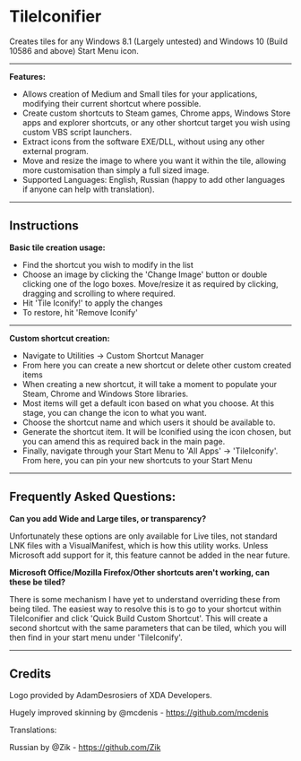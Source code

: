 # TileIconifier
Creates tiles for any Windows 8.1 (Largely untested) and Windows 10 (Build 10586 and above) Start Menu icon.

--------------

**Features:**

 - Allows creation of Medium and Small tiles for your applications, modifying their current shortcut where possible.
 - Create custom shortcuts to Steam games, Chrome apps, Windows Store apps and explorer shortcuts, or any other shortcut target you wish using custom VBS script launchers. 
 - Extract icons from the software EXE/DLL, without using any other external program.
 - Move and resize the image to where you want it within the tile, allowing more customisation than simply a full sized image.
 - Supported Languages: English, Russian (happy to add other languages if anyone can help with translation).

--------------

## Instructions

**Basic tile creation usage:**

 - Find the shortcut you wish to modify in the list
 - Choose an image by clicking the 'Change Image' button or double clicking one of the logo boxes. Move/resize it as required by clicking, dragging and scrolling to where required.
 - Hit 'Tile Iconify!' to apply the changes
 - To restore, hit 'Remove Iconify'

--------------

**Custom shortcut creation:**

 - Navigate to Utilities -> Custom Shortcut Manager
 - From here you can create a new shortcut or delete other custom created items
 - When creating a new shortcut, it will take a moment to populate your Steam, Chrome and Windows Store libraries.
 - Most items will get a default icon based on what you choose. At this stage, you can change the icon to what you want.
 - Choose the shortcut name and which users it should be available to.
 - Generate the shortcut item. It will be Iconified using the icon chosen, but you can amend this as required back in the main page.
 - Finally, navigate through your Start Menu to 'All Apps' -> 'TileIconify'. From here, you can pin your new shortcuts to your Start Menu

--------------

## Frequently Asked Questions:

**Can you add Wide and Large tiles, or transparency?**

Unfortunately these options are only available for Live tiles, not standard LNK files with a VisualManifest, which is how this utility works. Unless Microsoft add support for it, this feature cannot be added in the near future.

**Microsoft Office/Mozilla Firefox/Other shortcuts aren't working, can these be tiled?**

There is some mechanism I have yet to understand overriding these from being tiled. The easiest way to resolve this is to go to your shortcut within TileIconifier and click 'Quick Build Custom Shortcut'. This will create a second shortcut with the same parameters that can be tiled, which you will then find in your start menu under 'TileIconify'. 

--------------

## Credits

Logo provided by AdamDesrosiers of XDA Developers.

Hugely improved skinning by @mcdenis - https://github.com/mcdenis

Translations:

Russian by @Zik - https://github.com/Zik